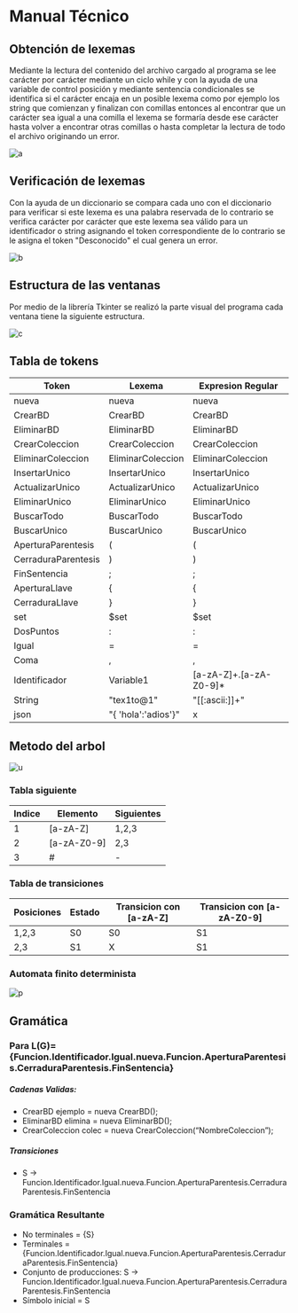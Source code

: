 # Manual Técnico
## Obtención de lexemas
Mediante la lectura del contenido del archivo cargado al programa se lee carácter por carácter mediante un ciclo while y con la ayuda de una variable de control posición y mediante sentencia condicionales se identifica si el carácter encaja en un posible lexema como por ejemplo los string que comienzan y finalizan con comillas entonces al encontrar que un carácter sea igual a una comilla el lexema se formaría desde ese carácter hasta volver a encontrar otras comillas o hasta completar la lectura de todo el archivo originando un error.

![a](https://lh3.googleusercontent.com/pw/AJFCJaXWBQpezXZHqKII8VRea5pxI1YgmH53-aRxRK-zDj7agYLb5AyxJjaCQrv-edveEVhsYFBjWwbQ64UNnfR07hZEtFYPxh2IwzDX78XQsxEfW8qtcVMR6Lcu368QH0yYYEYWqb9kZL2BSaZXjJbBPzWoitLfQ_Q2H3F6U7KkX48zKyYF3P5eSw06c_badbsONgtQEJBBfNuK7-a5lXrRN5Jhq3DZ-UM-gJ1dAWcIGmF1UU1tN328EAm-zBFVIBY2TaoWNaxh98wma7nJRuA1GpEJ9yvo0p08AvKYwWejInNaBx97vAZeUcEB_hKNjmWaRxFZ1S_wPLnpS9oBCQXgPMXq0d1uETEGN2hylNpdsyRtrps60lVOvtLNgzdBDJh7EYAz9R1lwkyD1DysIMretuDzgMyVkMy-j9vdxDXfuzD5UGYw56BdD2PIY1mktiylm89hWc3GREh2kGkoQKsmhxBBEnIectRHEm5CkX4rDxicgWjMgBr0DCceXZx-NSVmxmjiwQwDG0ivzSIsThMQWmneogt7DqasXpUmHuNn3g6wS13WKgykJlZFbODrBlZtf7wagwzEEM7tlF6_rjRTmeKi1kLZtZC5mMv1Ol7nlyPwN7hKFMTtyxlzjMUNgLlUZRAZCNBD_bRDYIXUsrkwsClXpLUdhF8ogP4yqOqDnmk2802RZ5fgyY6uRRebIsNBXC5N85SpHAILV14sFwIqkRicdcecCPCEgAJSY1mWYrN41mbf41WyIKFuE6pOa0gJqMUwuMaZoEb9ZoE8z1TdJvJ4HJ4jl1qQpZMRgSK8kV1fFCHoefiC3a3E75sUFnE-YGaJyORn-sPH4xW-iG5nkK3aXqYETijT_PeWGn9FrlcQ0FNHSO9hAqyb1ch2xi83xWCIPFcH8sDMq2eh5ThmByFOt3BMvlFlDLtSljjA0k4n_wOkdOgiy2lrI9Y6bGC5V_1ZYIlIfbdQZX98MN0Zoy_xTQtU85JT8eLMyFzVDBGMd8tGRuBixilKpY2PwQFSALZrZuwfwJ3tJOUJcgSHyp2Q_ZZ5zo1iBJpvrBM=w722-h847-s-no?authuser=1)

## Verificación de lexemas
Con la ayuda de un diccionario se compara cada uno con el diccionario para verificar si este lexema es una palabra reservada de lo contrario se verifica carácter por carácter que este lexema sea válido para un identificador o string asignando el token correspondiente de lo contrario se le asigna el token "Desconocido" el cual genera un error.

![b](https://lh3.googleusercontent.com/pw/AJFCJaXHFWyWwovaWnVWRjwcwLa6QfweDCKeNIVQ1HmRGuC7R5y9nazjMUa4v157P4O1W6_kTBH0TesKXgan1hHHX-BYSCDriIotnDEUNAEVGs4mU4Ty7A6LHE9zmMI0q2kAcIiE0jrbmR-aPIGBuEZ3BSWt-DI72OqcHtyBH61X0In7_Y0UwwIjNWgXnP4GvUY0Xng9EtD_efyKgY4KIxmX8RZRjIye67Fp65nkRFWDPqwceKfaSpqFifcQtddr5cFBcWwib_K5IW55CpTeJI9NrJKX7JAzbhBTnwaib9wrJXZR_jJYO7N-lbrSlcnDNQjbmhO7LQR1NkB_1P3KCd3LdZNmPh9s0F28VuLNI6Rk6pr7KbGkODTsneqRREHt8tt-o8GQqMpXrBMiuuhaSvVgnd0-UIbi1BvPCyW7QRXZExLt1LWvEFXlFceMjBBT_2ifXzqL26K0wFCkG_w0NS2QfTkKPMjqVIohvYnV1suFnWHNLWvEIoYMn6ZUomxK-wh0N9jYCRPJeMrK8dwr3XwRSo4kjBl0l3fmX5Eb_hn3W-Q33ktfPGkmHVduRPpaFe97FfKNFhC5YKHrm3WimOFA-6b8iU6A6MqWqtNgXFmHbjJqPRFx9A32ThYKbq5_N0AmQrlkZ3xjsAlnJPcskfmTMhzc4UAQahCvY87Ta6A-igZiiUAIHL-uD1zk0__jciLqy1ZNfkxsWCxGfo2-0XM3Sao7HcImaip_toa9i079BL-T48qeI0h12p5BeSfFv1y96pQ5w_ukZ3X05NVm_MSAgfS07bOw3Ep-0CCon880h9nRmeZTJ0i5Bnquttb7m5qATZuVp5k-qu2_bF1MNW4vFj4mi3ac3Qxjd_rGCnwIspYfl7fizLlrJT1Z2TV0_KGnksE-04Tepwt4-d9CyO6AD0LT-2xOJC0tiZeL2ks2XrLr9rNHKRsfumO838YhXxzryn9fq8RpvgGkYVQcWcz67JLcqzpeZxaT99l2k9ibmqJtPgUKmEcUof12Jtdx7IcCrnTd0kvIHXh_0CVQBMzPPxZYYxEM8wEZCzhdTPE=w692-h863-s-no?authuser=1)


## Estructura de las ventanas
Por medio de la librería Tkinter se realizó la parte visual del programa cada ventana tiene la siguiente estructura.

![c](https://lh3.googleusercontent.com/pw/AJFCJaW1X-vY9XEGsEl8wYQdHhGCUeBsRpzJvDLGRu0p1sWZw4k6rLOUHfR4fhzUqu78er-U9teijFlcJWjRXzaSIgPceE1c68lA07ELHm_8028DvZxEAV8dAd11tdFx8nv-LW8bomWtUT5N1w4JgY-nFqP1EJeuPv8IPrbCQ6zvI186vAcc1l4g-2Gs-TEwNNlsuH7CA9CuZjCZeGO19jbkbwzhEigoHjjuI3-cVonlIYJ3hj6GWpUqM71uXBrB5_unQCSfylHndw36AquNIiKdY6ybvgSup0hE-pHzaNoGmm38TkvQivU_ncEPAYKQz80bYgStOpQajEfaofiRy7paU1XrkLcfqwgNKw36ce2DotOgP8UxDiq6GEGqbIW3E3JvYkEgzXI6-4XTE6IUdyaDLC7uIgiqtvNa9tZdDndqoPAMTO2qRZfx-ZxQncdz4WxcizptnkPw54z03ujyflEOf_dibrrjbeyzVPCC6slTF4GFQzoYiaHev3MWBP3OmpMHQTlPJ6xHndc1v1irQl_brQG4RJ5TXm6I6u-9Ji9utzHB1JFwVrxWOxquJWv19YDnfAjl0yLvFO5HiVgOtIQFD9PODkiWe_lzO6kJSV05CaryvdYobdPeE8Fe39QV598-GD1VykayVIMrLZ8IvOC6v4S2MEE2ZjQ0OyKdbzxv8a8uBAIM509QRnlPeEbge0gYuFScP7ZRATRuIiI9fJH-A2B9zSow1p43YzKvZbkXuNnMstqBcbGURQOgkvRgUKxRBG0dvTShx65h92HodOL82DCWVNelf0u6Rz3zfFiaVch0G8CXKTVmnJrDgmvZeScnIoXTz3da5UzuR4oYDeoTAZFnkk1gIy_L7xtj4hz_oTCpeRLEJJk1loQFnQ8CtrnHBSvs2O-iQdpMdL5G9oh81uayaw3NLrYQkr-mH52aIFNebbLlN7CYatyzCxHr0HFrlTkLSCZ4yl3CzbRe4QEx-TVVZBWA9IReTXYAgCp6HuTS2hEmv437trdMfsjhk2ZNp-LLTivwKIpmBbimKdJ3hqJG7-9i_Kl__Uzk5N0=w418-h167-s-no?authuser=1)

## Tabla de tokens
| Token | Lexema |Expresion Regular |
| ------ | ------ | ------ |
| nueva | nueva | nueva |
| CrearBD | CrearBD | CrearBD |
| EliminarBD | EliminarBD | EliminarBD |
| CrearColeccion | CrearColeccion | CrearColeccion |
| EliminarColeccion | EliminarColeccion | EliminarColeccion |
| InsertarUnico | InsertarUnico | InsertarUnico |
| ActualizarUnico | ActualizarUnico | ActualizarUnico |
| EliminarUnico | EliminarUnico | EliminarUnico |
| BuscarTodo | BuscarTodo | BuscarTodo |
| BuscarUnico | BuscarUnico | BuscarUnico |
| AperturaParentesis | ( | ( |
| CerraduraParentesis | ) | ) |
| FinSentencia | ; | ; |
| AperturaLlave | { | { |
| CerraduraLlave | } | } |
| set | $set | $set |
| DosPuntos | : | : |
| Igual | = | = |
| Coma | , | , |
| Identificador | Variable1 | [a-zA-Z]+.[a-zA-Z0-9]* |
| String | "tex1to@1" | "[[:ascii:]]+" |
| json | "{ 'hola':'adios'}" | x |

## Metodo del arbol
![u](
https://lh3.googleusercontent.com/pw/AJFCJaVkWCKeBnr7Mq2JSB0yczCSIzfvXAUVhmiIN--_9hLslXC2QxlJum7T3imct3YV5hAbGJo1uOJV-yXH4GaeEPkqzV0NGnMxY-6soDpDVkfA2RPUbMpN0lTbhQZReySNboNtis415q5lEBa2a16VqHrFjAU0t2FcbIIkCEScaelkTPd-sgrlqPJG2N62ocOut0vEipS1-Fx7Fs6EbW_RnIRk5EHWzdzJADbeKeQpgsAGPqsLrtN_4JWYvzVWJ_Oei0tmoxW1dHSH0WGrfYORnwKebz6hipkoWoiLnEMHqP-WYVzBI0IfnEBSn5u3014tFxH9HHnXKxIM0lnjQTi9bxno2ATUg56JlRDnzWyhjaOkdj_WGOa4O6Se3XaJ-ofIR3h3JsEtq4A72NiE8X9Djw1qfYZxyHJYLrrjWpMIdE7oAcushHtl-sdgQiuoS1lTlAfzsS_O2nSJpKDIpUHeRijJffvXui101x66oi16nL0WzD7MyIaQa9ot3EmdYGTd2UatZlZdFOfm2Uyy9bgIeoN6dHc40WbQb_MTlfiuAfnDzFQPS2aO7_2WtgmRVbyXAjt32VZs9JYdSvehXYAF9il8VW2T4EGkyK6wdAfdHWATNWWxDZ5uVHk9cYLhVuNNeUkZR-Xv0pRxTNm-rZhrgpiBbsIbTZRynkJPjoLl0X7RMDkDEBZZiy0skzhZHy2nPUG2PvgY6ivzRX0GJ73N6lAgv4lewfz9yqHYpHLVgjFsnmX1uT-GRDAI7NZPy4nu7HQ-IKFW0jFCIg1cubHjs5f4VHQE1a3lBU13LL4PpTarMZOvELiEv6A4Tb6ShBdedDUXDuz3KPsKySPpEHlTQRfF_KBWjq71QhM7gJr24_7UFiZy57AB3Xss9USOdWUbPxKKL0Igh8X3RDvL3VZIkkU8fAqLni1ACva0Lj1Fj2Vkb4FTtqO2CrOlJXFNxm_CFYhLQe1wh1wSWUNWBoWpekLVCzluklXO69NXrRwEbAp3G_Yu22WIAqEw47RFVdRFa3YfKAAmOryaOHvLoc3BI0brA2uCD47Oc01nAA8=w1000-h750-s-no?authuser=1)

### Tabla siguiente
| Indice | Elemento | Siguientes |
| ------ | ------ | ------ |
| 1 | [a-zA-Z] | 1,2,3 |
| 2 | [a-zA-Z0-9] | 2,3 |
| 3 | # | - |

### Tabla de transiciones
| Posiciones | Estado | Transicion con [a-zA-Z] | Transicion con [a-zA-Z0-9] |
| ------ | ------ | ------ | ------ |
| 1,2,3 | S0 | S0 | S1 |
|2,3 | S1 | X | S1 |

### Automata finito determinista
![p](
https://lh3.googleusercontent.com/pw/AJFCJaXMwf4gkO-zHHOH84S0j_YwdvNJua9F_oTgywv8xh71S24Yxu3IZnmeOIGpn30T3bxr0lNaqiNr2q3l4FTYhdDOtHYcQDd0CblPugteFvo-oZbW_eJHbp7M3gK-wseHJzyAbWqznzYfCtKCMZZonyrVMxMhHVUCCupKE4g1LxFk6Z09GSo-pPELuSRN_uu_PP5RJzZcmaLC1b1Az1M1O2_YoAsr-bZtS2qH1N8U-HIGozmJ6FJjHDtToc0OS-RZiLbekoLac5BEYEwTDLv_YaPaSA-wptd61efxStUqCYe2khU42IbTehWK_VfLcdV-aoMfTPh_tRHWGdsYCt2NY_TrgH73O0GoYwYMUtDRdHX1i7cRJ-lCtRI-C2a1KDaB3hLsdH108oZJM9miuxXOaajTPhU0nif7LgwLdyT2Pu_FUs6CprHEAjdFMkYm8-IsJDNV5yl1FgnYgNKivSiB12BRhfc31hwmSRGLrunK7miVBGB4dHFOOeRqbIZpCn3sjn8TcgvvEetBvr7I5Dd2kSMn3IGaI1OPQ1h-cQmvxA2KjPc-V-EOsrqThaeOgGAnca-K_kyLDiOUBX7VOeQfqfC5vjdWbZEFpy_v8yDoqUD3nriM20uIwqXwIsYIV-G7fgEbwfYL6KlxNiakrd-UdzfBmSb-2DnXrc2FupeZbnCHqL62g0_ynjUpgCIENANUJa9Ou7zQbnbjuXZ57zRpwxnm_EIwNCLjWpounKfnIJvIymeA9EgseyqjN3JHAUg-PlftWxN9NtuphzzxP4viZvRjBC2DlL1ci_IbyoBhqqC6U6TJGoQy7QLcWv5mqt8hniSmeAa9iWvZp3pExo5tqmu75boqd-kMSNgnSA5WsOyoyj1YT59_7EksBhED8rzVJSZf4QGI7TXjbu8EFbfhVZonxDXAHWEkULH-CeQ3ff7Vl48Vr3fXpv2RcWhxT1WBP1Sx21MxN8gbkq86Pv775nfZQ_ZI9OwBOIUw7qIDVADZsviFfIO_yX-CBWvBShwYsyIEjttlMwVOyT6U7rRJ-8iTqLrq6ZRTFxZYp_U=w569-h208-no?authuser=1)


## Gramática 
### Para L(G)={Funcion.Identificador.Igual.nueva.Funcion.AperturaParentesis.CerraduraParentesis.FinSentencia}

##### Cadenas Validas:
- CrearBD ejemplo = nueva CrearBD(); 
- EliminarBD elimina = nueva EliminarBD();
- CrearColeccion colec = nueva CrearColeccion(“NombreColeccion”);

##### Transiciones
- S -> Funcion.Identificador.Igual.nueva.Funcion.AperturaParentesis.CerraduraParentesis.FinSentencia

### Gramática Resultante
- No terminales = {S}
- Terminales = {Funcion.Identificador.Igual.nueva.Funcion.AperturaParentesis.CerraduraParentesis.FinSentencia}
- Conjunto de producciones:  S -> Funcion.Identificador.Igual.nueva.Funcion.AperturaParentesis.CerraduraParentesis.FinSentencia
- Símbolo inicial = S
